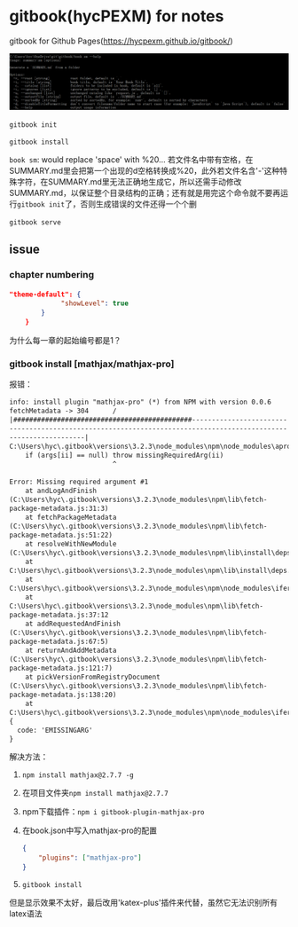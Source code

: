 # gitbook(hycPEXM) for notes
gitbook for Github Pages(https://hycpexm.github.io/gitbook/)

![book sm --help](README.assets/image-20220109143840688.png)

`gitbook init`

`gitbook install`

`book sm`: would replace 'space' with %20... 若文件名中带有空格，在SUMMARY.md里会把第一个出现的d空格转换成%20，此外若文件名含'-'这种特殊字符，在SUMMARY.md里无法正确地生成它，所以还需手动修改SUMMARY.md，以保证整个目录结构的正确；还有就是用完这个命令就不要再运行`gitbook init`了，否则生成错误的文件还得一个个删

`gitbook serve`

## issue

### chapter numbering

```json
"theme-default": {
             "showLevel": true
        }
	}
```

为什么每一章的起始编号都是1？

### gitbook install [mathjax/mathjax-pro]

报错：

```
info: install plugin "mathjax-pro" (*) from NPM with version 0.0.6
fetchMetadata -> 304      / |#############################################-----------------------------------------------------------------------------------------------------------------|
C:\Users\hyc\.gitbook\versions\3.2.3\node_modules\npm\node_modules\aproba\index.js:25
    if (args[ii] == null) throw missingRequiredArg(ii)
                          ^

Error: Missing required argument #1
    at andLogAndFinish (C:\Users\hyc\.gitbook\versions\3.2.3\node_modules\npm\lib\fetch-package-metadata.js:31:3)
    at fetchPackageMetadata (C:\Users\hyc\.gitbook\versions\3.2.3\node_modules\npm\lib\fetch-package-metadata.js:51:22)
    at resolveWithNewModule (C:\Users\hyc\.gitbook\versions\3.2.3\node_modules\npm\lib\install\deps.js:490:12)
    at C:\Users\hyc\.gitbook\versions\3.2.3\node_modules\npm\lib\install\deps.js:491:7
    at C:\Users\hyc\.gitbook\versions\3.2.3\node_modules\npm\node_modules\iferr\index.js:13:50
    at C:\Users\hyc\.gitbook\versions\3.2.3\node_modules\npm\lib\fetch-package-metadata.js:37:12
    at addRequestedAndFinish (C:\Users\hyc\.gitbook\versions\3.2.3\node_modules\npm\lib\fetch-package-metadata.js:67:5)
    at returnAndAddMetadata (C:\Users\hyc\.gitbook\versions\3.2.3\node_modules\npm\lib\fetch-package-metadata.js:121:7)
    at pickVersionFromRegistryDocument (C:\Users\hyc\.gitbook\versions\3.2.3\node_modules\npm\lib\fetch-package-metadata.js:138:20)
    at C:\Users\hyc\.gitbook\versions\3.2.3\node_modules\npm\node_modules\iferr\index.js:13:50 {
  code: 'EMISSINGARG'
}
```

解决方法：

1. `npm install mathjax@2.7.7 -g`

2. 在项目文件夹`npm install mathjax@2.7.7`

3. npm下载插件：`npm i gitbook-plugin-mathjax-pro `

4. 在book.json中写入mathjax-pro的配置

   ```json
   {
       "plugins": ["mathjax-pro"]
   }
   ```

5. `gitbook install`

但是显示效果不太好，最后改用'katex-plus'插件来代替，虽然它无法识别所有latex语法



